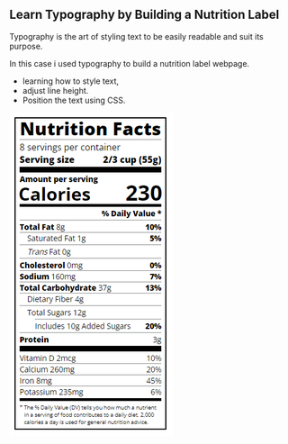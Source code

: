 <h2>Learn Typography by Building a Nutrition Label</h2>
Typography is the art of styling text to be easily readable and suit its purpose.

In this case i used typography to build a nutrition label webpage.
- learning how to style text, <br>
- adjust line height.<br> 
- Position the text using CSS.<br>
 <img src="https://github.com/Saraiin/FC-projects/blob/main/nutrition_label/nutrition.png" alt="nutrition label">
